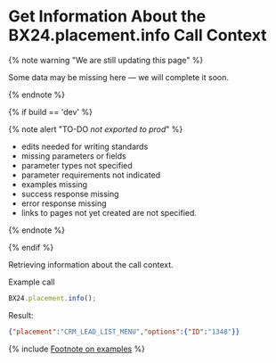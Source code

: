 # Get Information About the BX24.placement.info Call Context

{% note warning "We are still updating this page" %}

Some data may be missing here — we will complete it soon.

{% endnote %}

{% if build == 'dev' %}

{% note alert "TO-DO _not exported to prod_" %}

- edits needed for writing standards
- missing parameters or fields
- parameter types not specified
- parameter requirements not indicated
- examples missing
- success response missing
- error response missing
- links to pages not yet created are not specified.

{% endnote %}

{% endif %}

Retrieving information about the call context.

Example call

```js
BX24.placement.info();
```

Result:

```json
{"placement":"CRM_LEAD_LIST_MENU","options":{"ID":"1348"}}
```

{% include [Footnote on examples](../../../_includes/examples.md) %}